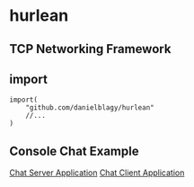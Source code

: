 # hurlean

## TCP Networking Framework

## import

```golang
import(
	"github.com/danielblagy/hurlean"
	//...
)
```

## Console Chat Example

[Chat Server Application](test_app_server/main.go)
[Chat Client Application](test_app_client/main.go)